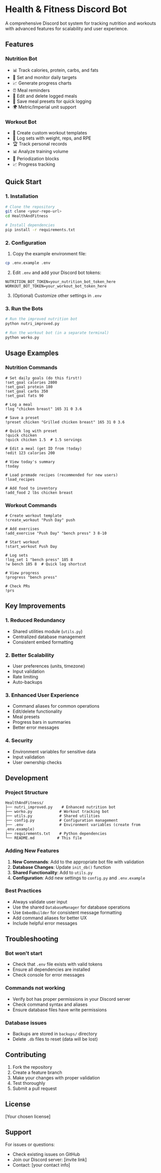 # Health & Fitness Discord Bot

A comprehensive Discord bot system for tracking nutrition and workouts with advanced features for scalability and user experience.

## Features

### Nutrition Bot
- 📊 Track calories, protein, carbs, and fats
- 🎯 Set and monitor daily targets
- 📈 Generate progress charts
- ⏰ Meal reminders
- 🔄 Edit and delete logged meals
- 💾 Save meal presets for quick logging
- 🌍 Metric/Imperial unit support

### Workout Bot
- 💪 Create custom workout templates
- 📝 Log sets with weight, reps, and RPE
- 🏆 Track personal records
- 📊 Analyze training volume
- 🔄 Periodization blocks
- 📈 Progress tracking

## Quick Start

### 1. Installation

```bash
# Clone the repository
git clone <your-repo-url>
cd HealthAndFitness

# Install dependencies
pip install -r requirements.txt
```

### 2. Configuration

1. Copy the example environment file:
```bash
cp .env.example .env
```

2. Edit `.env` and add your Discord bot tokens:
```
NUTRITION_BOT_TOKEN=your_nutrition_bot_token_here
WORKOUT_BOT_TOKEN=your_workout_bot_token_here
```

3. (Optional) Customize other settings in `.env`

### 3. Run the Bots

```bash
# Run the improved nutrition bot
python nutri_improved.py

# Run the workout bot (in a separate terminal)
python worko.py
```

## Usage Examples

### Nutrition Commands

```
# Set daily goals (do this first!)
!set_goal calories 2800
!set_goal protein 180
!set_goal carbs 350
!set_goal fats 90

# Log a meal
!log "chicken breast" 165 31 0 3.6

# Save a preset
!preset chicken "Grilled chicken breast" 165 31 0 3.6

# Quick log with preset
!quick chicken
!quick chicken 1.5  # 1.5 servings

# Edit a meal (get ID from !today)
!edit 123 calories 200

# View today's summary
!today

# Load premade recipes (recommended for new users)
!load_recipes

# Add food to inventory
!add_food 2 lbs chicken breast
```

### Workout Commands

```
# Create workout template
!create_workout "Push Day" push

# Add exercises
!add_exercise "Push Day" "bench press" 3 8-10

# Start workout
!start_workout Push Day

# Log sets
!log_set 1 "bench press" 185 8
!w bench 185 8  # Quick log shortcut

# View progress
!progress "bench press"

# Check PRs
!prs
```

## Key Improvements

### 1. **Reduced Redundancy**
- Shared utilities module (`utils.py`)
- Centralized database management
- Consistent embed formatting

### 2. **Better Scalability**
- User preferences (units, timezone)
- Input validation
- Rate limiting
- Auto-backups

### 3. **Enhanced User Experience**
- Command aliases for common operations
- Edit/delete functionality
- Meal presets
- Progress bars in summaries
- Better error messages

### 4. **Security**
- Environment variables for sensitive data
- Input validation
- User ownership checks

## Development

### Project Structure
```
HealthAndFitness/
├── nutri_improved.py    # Enhanced nutrition bot
├── worko.py            # Workout tracking bot
├── utils.py            # Shared utilities
├── config.py           # Configuration management
├── .env                # Environment variables (create from .env.example)
├── requirements.txt    # Python dependencies
└── README.md          # This file
```

### Adding New Features

1. **New Commands**: Add to the appropriate bot file with validation
2. **Database Changes**: Update `init_db()` function
3. **Shared Functionality**: Add to `utils.py`
4. **Configuration**: Add new settings to `config.py` and `.env.example`

### Best Practices

- Always validate user input
- Use the shared `DatabaseManager` for database operations
- Use `EmbedBuilder` for consistent message formatting
- Add command aliases for better UX
- Include helpful error messages

## Troubleshooting

### Bot won't start
- Check that `.env` file exists with valid tokens
- Ensure all dependencies are installed
- Check console for error messages

### Commands not working
- Verify bot has proper permissions in your Discord server
- Check command syntax and aliases
- Ensure database files have write permissions

### Database issues
- Backups are stored in `backups/` directory
- Delete `.db` files to reset (data will be lost)

## Contributing

1. Fork the repository
2. Create a feature branch
3. Make your changes with proper validation
4. Test thoroughly
5. Submit a pull request

## License

[Your chosen license]

## Support

For issues or questions:
- Check existing issues on GitHub
- Join our Discord server: [invite link]
- Contact: [your contact info]